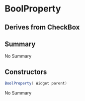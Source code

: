 # BoolProperty

## Derives from CheckBox

## Summary

No Summary
## Constructors

```c#
BoolProperty( Widget parent) 
```
No Summary
